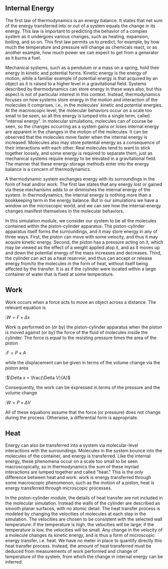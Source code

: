 

## Internal Energy

The first law of thermodynamics is an energy balance. It states that net sum of the energy transferred into or out of a system equals the change in its energy. This law is important to predicting the behavior of a complex system as it undergoes various changes, such as heating, expansion, boiling, and so on. This first law permits us to predict, for example, by how much the temperature and pressure will change as chemicals react, or as another example, how much power we can expect to get from a generator as it burns a fuel.

Mechanical systems, such as a pendulum or a mass on a spring, hold their energy in kinetic and potential forms. Kinetic energy is the energy of motion, while a familiar example of potential energy is that acquired by an object as it is raised to a higher level in a gravitational field. Systems described by thermodynamics can store energy in these ways also, but this aspect is not of particular interest in this context. Instead, thermodynamics focuses on how systems store energy in the motion and interaction of the molecules it comprises, i.e., in the molecules' kinetic and potential energies. At the macroscopic level, the molecular behaviors occur on a scale too small to be seen, so all this energy is lumped into a single term, called "internal energy". In molecular simulations, molecules can of course be seen, so the changes occurring as a system gains or loses internal energy are apparent in the changes in the motion of the molecules. It can be observed that the molecules move faster when the internal energy is increased. Molecules also may store potential energy as a consequence of their interactions with each other. Real molecules tend to want to stick together loosely, and some energy is required to separate them, just as mechanical systems require energy to be elevated in a gravitational field. The manner that these energy-storage methods enter into the energy balance is a concern of thermodynamics.

A thermodynamic system exchanges energy with its surroundings in the form of heat and/or work. The first law states that any energy lost or gained via these mechanisms adds to or diminishes the internal energy of the system. In thermodynamics, the internal energy is nothing more than a bookkeeping term in the energy balance. But in our simulations we have a window on the microscopic world, and we can see how the internal-energy changes manifest themselves in the molecular behaviors.

In this simulation module, we consider our system to be all the molecules contained within the piston-cylinder apparatus. The piston-cylinder apparatus itself forms the surroundings, and it may store energy in any of three ways. First, the piston can move with some velocity, and thus it may acquire kinetic energy. Second, the piston has a pressure acting on it, which may be viewed as the effect of a weight applied atop it, and as it moves up and down the potential energy of the mass increases and decreases. Third, the cylinder can act as a heat reservoir, and thus can accept or release energy from/to the molecules in the form of heat, without itself being affected by the transfer. It is as if the cylinder were located within a large container of water that is fixed at some temperature.

## Work

Work occurs when a force acts to move an object across a distance. The relevant equation is

:$W = F \times \Delta x$

Work is performed on (or by) the piston-cylinder apparatus when the piston is moved against (or by) the force of the fluid of molecules inside the cylinder. The force is equal to the resisting pressure times the area of the piston

:$F = P \times A$

while the displacement can be given in terms of the volume change via the piston area

:$\Delta x = \frac{\Delta V}{A}$

Consequently, the work can be expressed in terms of the pressure and the volume change

:$W = P \times \Delta V$

All of these equations assume that the force (or pressure) does not change during the process. Otherwise, a differential form is appropriate.

## Heat

Energy can also be transferred into a system via molecular-level interactions with the surroundings. Molecules in the system bounce into the molecules of the container, and energy is transferred. Like the internal energy, these phenomena occur on a scale too small to be seen macroscopically, so in thermodynamics the sum of these myriad interactions are lumped together and called "heat." This is the only difference between heat and work: work is energy transferred through some macroscopic phenomenon, such as the motion of a piston; heat is energy transferred through microscopic processes.

In the piston-cylinder module, the details of heat transfer are not included in the molecular simulation. Instead the walls of the cylinder are described as smooth planar surfaces, with no atomic detail. The heat transfer process is modeled by changing the velocities of molecules at each step in the simulation. The velocities are chosen to be consistent with the selected wall temperature: if the temperature is high, the velocities will be large; if the temperature is low, the velocities will be small. Any change in the velocity of a molecule changes its kinetic energy, and is thus a form of microscopic energy transfer, i.e. heat. We have no meter in place to quantify directly this heat transfer process. Instead, the amount of heat transferred must be deduced from measurements of work performed and change of temperature of the system, from which the change in internal energy can be inferred.